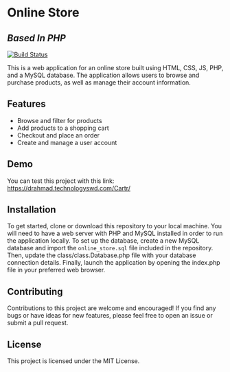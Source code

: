 # Online Store
## _Based In PHP_


[![Build Status](https://travis-ci.org/joemccann/dillinger.svg?branch=master)](https://travis-ci.org/joemccann/dillinger)

This is a web application for an online store built using HTML, CSS, JS, PHP, and a MySQL database. The application allows users to browse and purchase products, as well as manage their account information.

## Features

- Browse and filter for products
- Add products to a shopping cart
- Checkout and place an order
- Create and manage a user account

## Demo

You can test this project with this link: https://drahmad.technologyswd.com/Cartr/

## Installation

To get started, clone or download this repository to your local machine. You will need to have a web server with PHP and MySQL installed in order to run the application locally. To set up the database, create a new MySQL database and import the `online_store.sql` file included in the repository. Then, update the class/class.Database.php file with your database connection details. Finally, launch the application by opening the index.php file in your preferred web browser.

## Contributing
Contributions to this project are welcome and encouraged! If you find any bugs or have ideas for new features, please feel free to open an issue or submit a pull request.

## License

This project is licensed under the MIT License.

